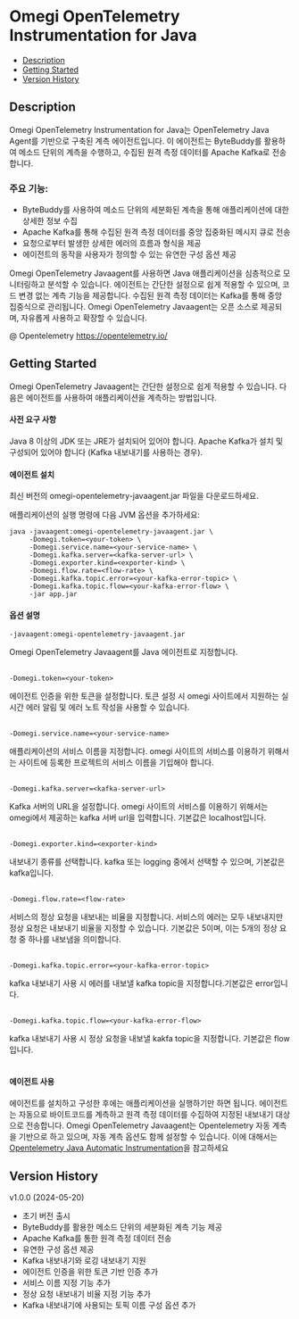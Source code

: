 # Omegi OpenTelemetry Instrumentation for Java

* [Description](#Description)
* [Getting Started](#getting-started)
* [Version History](#version-history)

## Description

Omegi OpenTelemetry Instrumentation for Java는 OpenTelemetry Java Agent를 기반으로 구축된 계측 에이전트입니다. 이 에이전트는 ByteBuddy를 활용하여 메소드 단위의 계측을 수행하고, 수집된 원격 측정 데이터를 Apache Kafka로 전송합니다.

### 주요 기능:

- ByteBuddy를 사용하여 메소드 단위의 세분화된 계측을 통해 애플리케이션에 대한 상세한 정보 수집
- Apache Kafka를 통해 수집된 원격 측정 데이터를 중앙 집중화된 메시지 큐로 전송
- 요청으로부터 발생한 상세한 에러의 흐름과 형식을 제공
- 에이전트의 동작을 사용자가 정의할 수 있는 유연한 구성 옵션 제공

Omegi OpenTelemetry Javaagent를 사용하면 Java 애플리케이션을 심층적으로 모니터링하고 분석할 수 있습니다.
에이전트는 간단한 설정으로 쉽게 적용할 수 있으며, 코드 변경 없는 계측 기능을 제공합니다. 수집된 원격 측정 데이터는 Kafka를 통해 중앙 집중식으로 관리됩니다.
Omegi OpenTelemetry Javaagent는 오픈 소스로 제공되며, 자유롭게 사용하고 확장할 수 있습니다. 

@ Opentelemetry
https://opentelemetry.io/

## Getting Started

Omegi OpenTelemetry Javaagent는 간단한 설정으로 쉽게 적용할 수 있습니다. 다음은 에이전트를 사용하여 애플리케이션을 계측하는 방법입니다.

#### 사전 요구 사항

Java 8 이상의 JDK 또는 JRE가 설치되어 있어야 합니다.
Apache Kafka가 설치 및 구성되어 있어야 합니다 (Kafka 내보내기를 사용하는 경우).

#### 에이전트 설치

최신 버전의 omegi-opentelemetry-javaagent.jar 파일을 다운로드하세요.


애플리케이션의 실행 명령에 다음 JVM 옵션을 추가하세요:
```
java -javaagent:omegi-opentelemetry-javaagent.jar \
     -Domegi.token=<your-token> \
     -Domegi.service.name=<your-service-name> \
     -Domegi.kafka.server=<kafka-server-url> \
     -Domegi.exporter.kind=<exporter-kind> \
     -Domegi.flow.rate=<flow-rate> \
     -Domegi.kafka.topic.error=<your-kafka-error-topic> \
     -Domegi.kafka.topic.flow=<your-kafka-error-flow> \
     -jar app.jar
```

#### 옵션 설명

```
-javaagent:omegi-opentelemetry-javaagent.jar
```
Omegi OpenTelemetry Javaagent를 Java 에이전트로 지정합니다.
<br><br>
```
-Domegi.token=<your-token>
```
에이전트 인증을 위한 토큰을 설정합니다. 토큰 설정 시 omegi 사이트에서 지원하는 실시간 에러 알림 및 에러 노트 작성을 사용할 수 있습니다.
<br><br>
```
-Domegi.service.name=<your-service-name>
```
애플리케이션의 서비스 이름을 지정합니다. omegi 사이트의 서비스를 이용하기 위해서는 사이트에 등록한 프로젝트의 서비스 이름을 기입해야 합니다.
<br><br>
```
-Domegi.kafka.server=<kafka-server-url>
```
Kafka 서버의 URL을 설정합니다. omegi 사이트의 서비스를 이용하기 위해서는 omegi에서 제공하는 kafka 서버 url을 입력합니다. 기본값은 localhost입니다.
<br><br>
```
-Domegi.exporter.kind=<exporter-kind>
```
내보내기 종류를 선택합니다. kafka 또는 logging 중에서 선택할 수 있으며, 기본값은 kafka입니다.
<br><br>
```
-Domegi.flow.rate=<flow-rate>
```
서비스의 정상 요청을 내보내는 비율을 지정합니다. 서비스의 에러는 모두 내보내지만 정상 요청은 내보내기 비율을 지정할 수 있습니다. 기본값은 5이며, 이는 5개의 정상 요청 중 하나를 내보냄을 의미합니다.
<br><br>
```
-Domegi.kafka.topic.error=<your-kafka-error-topic>
```
kafka 내보내기 사용 시 에러를 내보낼 kafka topic을 지정합니다.기본값은 error입니다.
<br><br>
```
-Domegi.kafka.topic.flow=<your-kafka-error-flow>
```
kafka 내보내기 사용 시 정상 요청을 내보낼 kakfa topic을 지정합니다. 기본값은 flow입니다.
<br><br>
#### 에이전트 사용

에이전트를 설치하고 구성한 후에는 애플리케이션을 실행하기만 하면 됩니다. 에이전트는 자동으로 바이트코드를 계측하고 원격 측정 데이터를 수집하여 지정된 내보내기 대상으로 전송합니다. Omegi OpenTelemetry Javaagent는 Opentelemetry 자동 계측을 기반으로 하고 있으며, 자동 계측 옵션도 함께 설정할 수 있습니다. 이에 대해서는 [Opentelemetry Java Automatic Instrumentation](https://opentelemetry.io/docs/languages/java/automatic/)을 참고하세요

## Version History

v1.0.0 (2024-05-20)

- 초기 버전 출시
- ByteBuddy를 활용한 메소드 단위의 세분화된 계측 기능 제공
- Apache Kafka를 통한 원격 측정 데이터 전송
- 유연한 구성 옵션 제공
- Kafka 내보내기와 로깅 내보내기 지원
- 에이전트 인증을 위한 토큰 기반 인증 추가
- 서비스 이름 지정 기능 추가
- 정상 요청 내보내기 비율 지정 기능 추가
- Kafka 내보내기에 사용되는 토픽 이름 구성 옵션 추가
